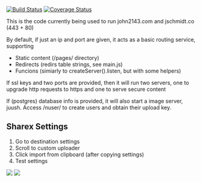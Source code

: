 [![Build Status](https://travis-ci.org/John2143/john2143.com.svg?branch=master)](https://travis-ci.org/John2143/john2143.com)
[![Coverage Status](https://coveralls.io/repos/github/John2143/john2143.com/badge.svg?branch=master)](https://coveralls.io/github/John2143/john2143.com?branch=master)

This is the code currently being used to run john2143.com and jschmidt.co (443 + 80)

By default, if just an ip and port are given, it acts as a basic routing service, supporting

 - Static content (/pages/ directory)
 - Redirects (redirs table strings, see main.js)
 - Funcions (simiarly to createServer().listen, but with some helpers)

If ssl keys and two ports are provided, then it will run two servers, one to
upgrade http requests to https and one to serve secure content

If (postgres) database info is provided, it will also start a image server,
juush. Access /nuser/<name> to create users and obtain their upload key.

## Sharex Settings
 1. Go to destination settings
 2. Scroll to custom uploader
 3. Click import from clipboard (after copying settings)
 4. Test settings

![](https://john2143.com/f/1LXy.png)
![](https://john2143.com/f/9rd6.png)
